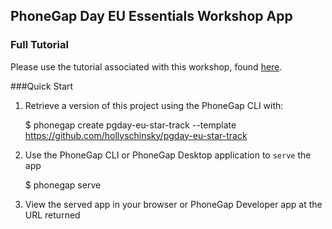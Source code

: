 ## PhoneGap Day EU Essentials Workshop App

### Full Tutorial
Please use the tutorial associated with this workshop, found [here](http://hollyschinsky.github.io/pgday-eu-star-track).

###Quick Start

1. Retrieve a version of this project using the PhoneGap CLI with:

    $ phonegap create pgday-eu-star-track --template https://github.com/hollyschinsky/pgday-eu-star-track

2. Use the PhoneGap CLI or PhoneGap Desktop application to `serve` the app

    $ phonegap serve

3. View the served app in your browser or PhoneGap Developer app at the URL returned



